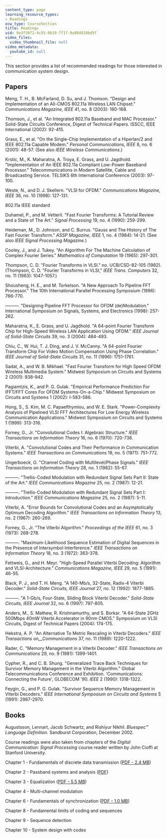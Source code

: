 ```yaml
---
content_type: page
learning_resource_types:
- Readings
ocw_type: CourseSection
title: Readings
uid: 9e3f3072-4c55-0b19-7f1f-9a984910bd5f
video_files:
  video_thumbnail_file: null
video_metadata:
  youtube_id: null
---
```


This section provides a list of recommended readings for those interested in communication system design.

Papers
------

Meng, T. H., B. McFarland, D. Su, and J. Thomson. "Design and Implementation of an All-CMOS 802.11a Wireless LAN Chipset." _Communications Magazine, IEEE_ 41, no. 8 (2003): 160-168.

Thomson, J., et al. "An Integrated 802.11a Baseband and MAC Processor." Solid-State Circuits Conference, Digest of Technical Papers. ISSCC, IEEE International (2002): 92-415.

Grass, E., et al. "On the Single-Chip Implementation of a Hiperlan/2 and IEEE 802.11a Capable Modem." _Personal Communications, IEEE_ 8, no. 6 (2001): 48-57. (See also _IEEE Wireless Communications_.)

Krstic, M., K. Maharatna, A. Troya, E. Grass, and U. Jagdhold. "Implementation of An IEEE 802.11a Compliant Low-Power Baseband Processor." Telecommunications in Modern Satellite, Cable and Broadcasting Service. TELSIKS 6th International Conference (2003): 97-100.

Weste, N., and D. J. Skellern. "VLSI for OFDM." _Communications Magazine, IEEE_ 36, no. 10 (1998): 127-131.

802.11a IEEE standard

Duhamel, P., and M. Vetterli. "Fast Fourier Transforms: A Tutorial Review and a State of The Art." _Signal Processing_ 19, no. 4 (1990): 259-299.

Heideman, M., D. Johnson, and C. Burrus. "Gauss and The History of The Fast Fourier Transform." _ASSP Magazine, IEEE_ 1, no. 4 (1984): 14-21. (See also _IEEE Signal Processing Magazine_.)

Cooley, J., and J. Tukey. "An Algorithm For The Machine Calculation of Complex Fourier Series." _Mathematics of Computation_ 19 (1965): 297-301.

Thompson, C. D. "Fourier Transforms in VLSI." no. UCB/CSD-82-105 (1982). (Thompson, C. D. "Fourier Transforms in VLSI," _IEEE Trans. Computers_ 32, no. 11 (1983): 1047-1057.)

Shousheng, H. E., and M. Torkelson. "A New Approach To Pipeline FFT Processor." The 10th International Parallel Processing Symposium (1996): 766-770.

———. "Designing Pipeline FFT Processor for OFDM (de)Modulation." International Symposium on Signals, Systems, and Electronics (1998): 257-262.

Maharatna, K., E. Grass, and U. Jagdhold. "A 64-point Fourier Transform Chip for High-Speed Wireless LAN Application Using OFDM." _IEEE Journal of Solid-State Circuits_ 39, no. 3 (2004): 484-493.

Chiu, C., W. Hui, T. J. Ding, and J. V. McCanny. "A 64-point Fourier Transform Chip For Video Motion Compensation Using Phase Correlation." _IEEE Journal of Solid-State Circuits_ 31, no. 11 (1996): 1751-1761.

Sadat, A., and W. B. Mikhael. "Fast Fourier Transform for High Speed OFDM Wireless Multimedia System." Midwest Symposium on Circuits and Systems 2 (2001): 938-942.

Pagiamtzis, K., and P. G. Gulak. "Empirical Performance Prediction For IFFT/FFT Cores For OFDM Systems-On-a-Chip." Midwest Symposium on Circuits and Systems 1 (2002): I-583-586.

Hong, S., S. Kim, M. C. Papaefthymiou, and W. E. Stark. "Power-Complexity Analysis of Pipelined VLSI FFT Architectures For Low Energy Wireless Communication Applications." Midwest Symposium on Circuits and Systems 1 (1999): 313-316.

Forney, G., Jr. "Convolutional Codes I: Algebraic Structure." _IEEE Transactions on Information Theory_ 16, no. 6 (1970): 720-738.

Viterbi, A. "Convolutional Codes and Their Performance in Communication Systems." _IEEE Transactions on Communications_ 19, no. 5 (1971): 751-772.

Ungerboeck, G. "Channel Coding with Multilevel/Phase Signals." _IEEE Transactions on Information Theory_ 28, no. 1 (1982): 55-67.

———. "Trellis-Coded Modulation with Redundant Signal Sets Part II: State of the Art." _IEEE Communications Magazine_ 25, no. 2 (1987): 12-21.

———. "Trellis-Coded Modulation with Redundant Signal Sets Part I: Introduction." _IEEE Communications Magazine_ 25, no. 2 (1987): 5-11.

Viterbi, A. "Error Bounds for Convolutional Codes and an Asymptotically Optimum Decoding Algorithm." _IEEE Transactions on Information Theory_ 13, no. 2 (1967): 260-269.

Forney, G., Jr. "The Viterbi Algorithm." _Proceedings of the IEEE_ 61, no. 3 (1973): 268-278.

———. "Maximum-Likelihood Sequence Estimation of Digital Sequences in the Presence of Intersymbol Interference." _IEEE Transactions on Information Theory_ 18, no. 3 (1972): 363-378.

Fettweis, G., and H. Meyr. "High-Speed Parallel Viterbi Decoding: Algorithm and VLSI-Architecture." _Communications Magazine, IEEE_ 29, no. 5 (1991): 46-55.

Black, P. J., and T. H. Meng. "A 140-Mb/s, 32-State, Radix-4 Viterbi Decoder." _Solid-State Circuits, IEEE Journal_ 27, no. 12 (1992): 1877-1885.

———. "A 1-Gb/s, Four-State, Sliding Block Viterbi Decoder." _Solid-State Circuits, IEEE Journal_ 32, no. 6 (1997): 797-805.

Anders, M., S. Mathew, R. Krishnamurthy, and S. Borkar. "A 64-State 2GHz 500Mbps 40mW Viterbi Accelerator in 90nm CMOS." Symposium on VLSI Circuits, Digest of Technical Papers (2004): 174-175.

Hekstra, A. P. "An Alternative To Metric Rescaling in Viterbi Decoders." _IEEE Transactions on__Communications_ 37, no. 11 (1989): 1220-1222.

Rader, C. "Memory Management in a Viterbi Decoder." _IEEE Transactions on Communications_ 29, no. 9 (1981): 1399-1401.

Cypher, R., and C. B. Shung. "Generalized Trace Back Techniques for Survivor Memory Management in the Viterbi Algorithm." Global Telecommunications Conference and Exhibition. 'Communications: Connecting the Future', GLOBECOM '90. _IEEE_ 2 (1990): 1318-1322.

Feygin, G., and P. G. Gulak. "Survivor Sequence Memory Management in Viterbi Decoders." _IEEE International Symposium on Circuits and Systems_ 5 (1991): 2967-2970.

Books
-----

Augustsson, Lennart, Jacob Schwartz, and Rishiyur Nikhil. _Bluespec™ Language Definition_. Sandburst Corporation, December 2002.

Course readings were also taken from chapters of the _Digital Communication: Signal Processing_ course reader written by John Cioffi at Stanford University.

Chapter 1 - Fundamentals of discrete data transmission ([PDF - 2.4 MB](http://stanford.edu/group/cioffi/ee379a/course_reader/chap1.pdf))

Chapter 2 - Passband systems and analysis ([PDF](http://stanford.edu/group/cioffi/ee379a/course_reader/chap2.pdf))

Chapter 3 - Equalization ([PDF - 5.5 MB](http://stanford.edu/group/cioffi/ee379a/course_reader/chap3.pdf))

Chapter 4 - Multi-channel modulation

Chapter 6 - Fundamentals of synchronization ([PDF - 1.0 MB](http://stanford.edu/group/cioffi/ee379a/course_reader/chap6.pdf))

Chapter 8 - Fundamental limits of coding and sequences

Chapter 9 - Sequence detection

Chapter 10 - System design with codes